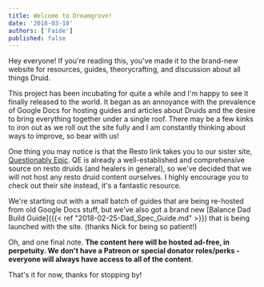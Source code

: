 ```yaml
---
title: Welcome to Dreamgrove!
date: '2018-03-18'
authors: ['Faide']
published: false
---
```


Hey everyone! If you're reading this, you've made it to the brand-new website for resources, guides, theorycrafting, and discussion about all things Druid.

This project has been incubating for quite a while and I'm happy to see it finally released to the world. It began as an annoyance with the prevalence of Google Docs for hosting guides and articles about Druids and the desire to bring everything together under a single roof. There may be a few kinks to iron out as we roll out the site fully and I am constantly thinking about ways to improve, so bear with us!

One thing you may notice is that the Resto link takes you to our sister site, [Questionably Epic](http://questionablyepic.com/). QE is already a well-established and comprehensive source on resto druids (and healers in general), so we've decided that we will not host any resto druid content ourselves. I highly encourage you to check out their site instead, it's a fantastic resource.

We're starting out with a small batch of guides that are being re-hosted from old Google Docs stuff, but we've also got a brand new [Balance Dad Build Guide]({{< ref "2018-02-25-Dad_Spec_Guide.md" >}}) that is being launched with the site. (thanks Nick for being so patient!)

Oh, and one final note. **The content here will be hosted ad-free, in perpetuity.  We don't have a Patreon or special donator roles/perks - everyone will always have access to all of the content**.

That's it for now, thanks for stopping by!

